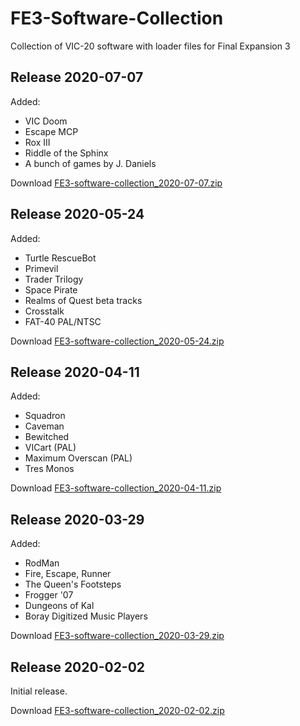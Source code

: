 # FE3-Software-Collection
Collection of VIC-20 software with loader files for Final Expansion 3

## Release 2020-07-07

Added:

- VIC Doom
- Escape MCP
- Rox III
- Riddle of the Sphinx
- A bunch of games by J. Daniels

Download [FE3-software-collection_2020-07-07.zip](https://1drv.ms/u/s!Apxr3oWi6RXJgdVqRcqCjXTq54SZUg?e=E78PVj)

## Release 2020-05-24

Added:

- Turtle RescueBot
- Primevil
- Trader Trilogy
- Space Pirate
- Realms of Quest beta tracks
- Crosstalk
- FAT-40 PAL/NTSC

Download [FE3-software-collection_2020-05-24.zip](https://1drv.ms/u/s!Apxr3oWi6RXJgdVpj5ekJP41nsRy3Q?e=br4BKE)

## Release 2020-04-11

Added:

- Squadron
- Caveman
- Bewitched
- VICart (PAL)
- Maximum Overscan (PAL)
- Tres Monos

Download [FE3-software-collection_2020-04-11.zip](https://1drv.ms/u/s!Apxr3oWi6RXJgdVmFngdYZrt_2qxqg?e=CicVUz)

## Release 2020-03-29

Added:

- RodMan
- Fire, Escape, Runner
- The Queen's Footsteps
- Frogger '07
- Dungeons of Kal
- Boray Digitized Music Players

Download [FE3-software-collection_2020-03-29.zip](https://1drv.ms/u/s!Apxr3oWi6RXJgdVl32CibqAaOjwPSQ?e=8ZdEyk)

## Release 2020-02-02

Initial release.

Download [FE3-software-collection_2020-02-02.zip](https://1drv.ms/u/s!Apxr3oWi6RXJgdVh0L8dfk5KEJCvpg?e=nim0pM)

